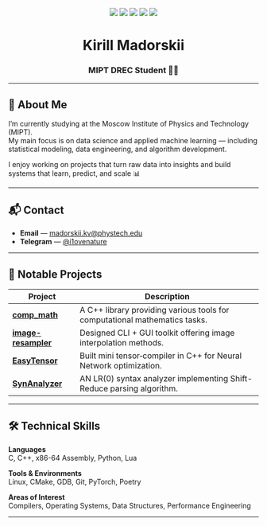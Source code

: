<p align="center">
  <img src="https://img.shields.io/badge/Age-21-red" />
  <img src="https://img.shields.io/badge/Focus-Data%20Science-darkgreen" />
  <img src="https://img.shields.io/badge/Focus-Programming-darkgreen" />
  <img src="https://img.shields.io/badge/Lives-Russia-darkblue" />
  <img src="https://img.shields.io/badge/Languages-English%20%26%20Russian-red" />
</p>

<h1 align="center">Kirill Madorskii</h1>
<h3 align="center">MIPT DREC Student 👨‍💻</h3>

---

## 🧭 About Me

I’m currently studying at the Moscow Institute of Physics and Technology (MIPT).  
My main focus is on data science and applied machine learning — including statistical modeling, data engineering, and algorithm development.

I enjoy working on projects that turn raw data into insights and build systems that learn, predict, and scale 📊


---

## 📬 Contact

- **Email** — [madorskii.kv@phystech.edu](mailto:madorskii.kv@phystech.edu)  
- **Telegram** — [@i1ovenature](https://telegram.me/i1ovenature)  

---

## 🚀 Notable Projects

| Project | Description |
|--------|-------------|
| [**comp_math**](https://github.com/spike-18/comp_math) | A C++ library providing various tools for computational mathematics tasks. |
| [**image-resampler**](https://github.com/spike-18/image-resampler) | Designed CLI + GUI toolkit offering image interpolation methods. |
| [**EasyTensor**](https://github.com/spike-18/EasyTensor) | Built mini tensor‑compiler in C++ for Neural Network optimization. |
| [**SynAnalyzer**](https://github.com/spike-18/SynAnalyzer) | AN LR(0) syntax analyzer implementing Shift-Reduce parsing algorithm. |

---

## 🛠️ Technical Skills

**Languages**  
C, C++, x86-64 Assembly, Python, Lua

**Tools & Environments**  
Linux, CMake, GDB, Git, PyTorch, Poetry            

**Areas of Interest**  
Compilers, Operating Systems, Data Structures, Performance Engineering

---

